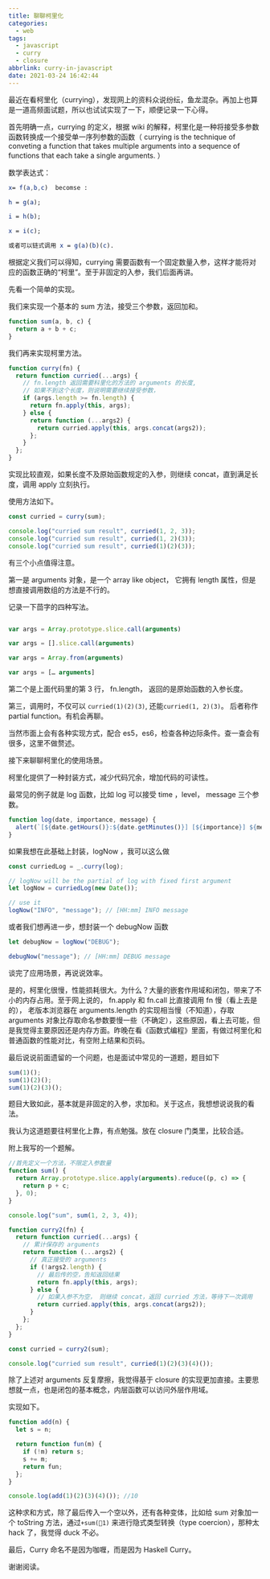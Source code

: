 ```yaml
---
title: 聊聊柯里化
categories:
  - web
tags:
  - javascript
  - curry
  - closure
abbrlink: curry-in-javascript
date: 2021-03-24 16:42:44
---
```


最近在看柯里化（currying），发现网上的资料众说纷纭，鱼龙混杂。再加上也算是一道高频面试题，所以也试试实现了一下，顺便记录一下心得。

首先明确一点，currying 的定义，根据 wiki 的解释，柯里化是一种将接受多参数函数转换成一个接受单一序列参数的函数（ currying is the technique of conveting a function that takes multiple arguments into a sequence of functions that each take a single arguments. ）

数学表达式：

```mathematica
x= f(a,b,c)  becomse :

h = g(a);

i = h(b);

x = i(c);

或者可以链式调用 x = g(a)(b)(c).

```

根据定义我们可以得知，currying 需要函数有一个固定数量入参，这样才能将对应的函数正确的“柯里”。至于非固定的入参，我们后面再讲。

先看一个简单的实现。

我们来实现一个基本的 sum 方法，接受三个参数，返回加和。

```js
function sum(a, b, c) {
  return a + b + c;
}
```

我们再来实现柯里方法。

```js
function curry(fn) {
  return function curried(...args) {
    // fn.length 返回需要科里化的方法的 arguments 的长度,
    // 如果不到这个长度，则说明需要继续接受参数，
    if (args.length >= fn.length) {
      return fn.apply(this, args);
    } else {
      return function (...args2) {
        return curried.apply(this, args.concat(args2));
      };
    }
  };
}
```

实现比较直观，如果长度不及原始函数规定的入参，则继续 concat，直到满足长度，调用 apply 立刻执行。

使用方法如下。

```js
const curried = curry(sum);

console.log("curried sum result", curried(1, 2, 3));
console.log("curried sum result", curried(1, 2)(3));
console.log("curried sum result", curried(1)(2)(3));
```

有三个小点值得注意。

第一是 arguments 对象，是一个 array like object， 它拥有 length 属性，但是想直接调用数组的方法是不行的。

记录一下茴字的四种写法。

```javascript

var args = Array.prototype.slice.call(arguments)

var args = [].slice.call(arguments)

var args = Array.from(arguments)

var args = [… arguments]
```

第二个是上面代码里的第 3 行， fn.length， 返回的是原始函数的入参长度。

第三，调用时，不仅可以 `curried(1)(2)(3)`, 还能`curried(1, 2)(3)`。 后者称作 partial function。有机会再聊。

当然市面上会有各种实现方式，配合 es5，es6，检查各种边际条件。查一查会有很多，这里不做赘述。

接下来聊聊柯里化的使用场景。

柯里化提供了一种封装方式，减少代码冗余，增加代码的可读性。

最常见的例子就是 log 函数，比如 log 可以接受 time ，level， message 三个参数。

```js
function log(date, importance, message) {
  alert(`[${date.getHours()}:${date.getMinutes()}] [${importance}] ${message}`);
}
```

如果我想在此基础上封装，logNow ，我可以这么做

```js
const curriedLog = _.curry(log);

// logNow will be the partial of log with fixed first argument
let logNow = curriedLog(new Date());

// use it
logNow("INFO", "message"); // [HH:mm] INFO message
```

或者我们想再进一步，想封装一个 debugNow 函数

```js
let debugNow = logNow("DEBUG");

debugNow("message"); // [HH:mm] DEBUG message
```

谈完了应用场景，再说说效率。

是的，柯里化很慢，性能损耗很大。为什么？大量的嵌套作用域和闭包，带来了不小的内存占用。至于网上说的， fn.apply 和 fn.call 比直接调用 fn 慢（看上去是的）， 老版本浏览器在 arguments.length 的实现相当慢（不知道），存取 arguments 对象比存取命名参数要慢一些（不确定），这些原因，看上去可能，但是我觉得主要原因还是内存方面。昨晚在看《函数式编程》里面，有做过柯里化和普通函数的性能对比，有空附上结果和页码。

最后说说前面遗留的一个问题，也是面试中常见的一道题，题目如下

```js
sum(1)();
sum(1)(2)();
sum(1)(2)(3)();
```

题目大致如此，基本就是非固定的入参，求加和。关于这点，我想想说说我的看法。

我认为这道题要往柯里化上靠，有点勉强。放在 closure 门类里，比较合适。

附上我写的一个题解。

```js
//首先定义一个方法，不限定入参数量
function sum() {
  return Array.prototype.slice.apply(arguments).reduce((p, c) => {
    return p + c;
  }, 0);
}

console.log("sum", sum(1, 2, 3, 4));

function curry2(fn) {
  return function curried(...args) {
    // 累计保存的 arguments
    return function (...args2) {
      // 真正接受的 arguments
      if (!args2.length) {
        // 最后传的空，告知返回结果
        return fn.apply(this, args);
      } else {
        // 如果入参不为空， 则继续 concat，返回 curried 方法，等待下一次调用
        return curried.apply(this, args.concat(args2));
      }
    };
  };
}

const curried = curry2(sum);

console.log("curried sum result", curried(1)(2)(3)(4)());
```

除了上述对 arguments 反复摩擦，我觉得基于 closure 的实现更加直接。主要思想就一点，也是闭包的基本概念，内层函数可以访问外层作用域。

实现如下。

```js
function add(n) {
  let s = n;

  return function fun(m) {
    if (!m) return s;
    s += m;
    return fun;
  };
}

console.log(add(1)(2)(3)(4)()); //10
```

这种求和方式，除了最后传入一个空以外，还有各种变体，比如给 sum 对象加一个 toString 方法，通过`+sum(1)` 来进行隐式类型转换（type coercion），那种太 hack 了，我觉得 duck 不必。

最后，Curry 命名不是因为咖喱，而是因为 Haskell Curry。

谢谢阅读。
